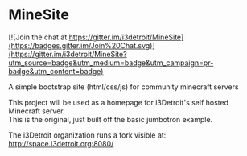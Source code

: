 # MineSite

[![Join the chat at https://gitter.im/i3detroit/MineSite](https://badges.gitter.im/Join%20Chat.svg)](https://gitter.im/i3detroit/MineSite?utm_source=badge&utm_medium=badge&utm_campaign=pr-badge&utm_content=badge)  
  
A simple bootstrap site (html/css/js) for community minecraft servers    
    
This project will be used as a homepage for i3Detroit's self hosted Minecraft server.  
This is the original, just built off the basic jumbotron example.  
  
The i3Detroit organization runs a fork visible at:  
http://space.i3detroit.org:8080/
